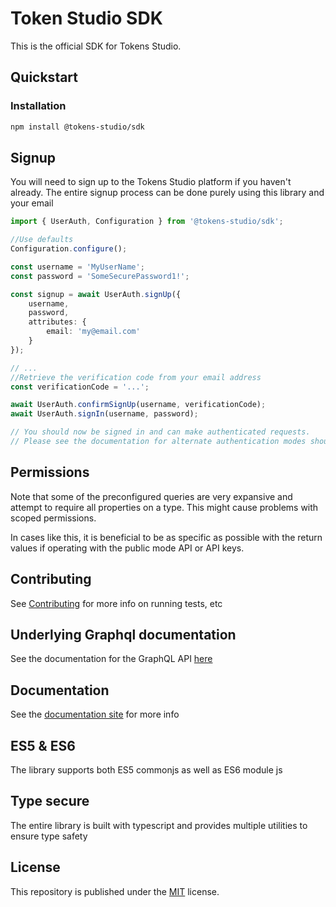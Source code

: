 # Token Studio SDK

This is the official SDK for Tokens Studio.

## Quickstart

### Installation

```sh
npm install @tokens-studio/sdk
```

## Signup

You will need to sign up to the Tokens Studio platform if you haven't already. The entire signup process can be done purely using this library and your email

```ts
import { UserAuth, Configuration } from '@tokens-studio/sdk';

//Use defaults
Configuration.configure();

const username = 'MyUserName';
const password = 'SomeSecurePassword1!';

const signup = await UserAuth.signUp({
    username,
    password,
    attributes: {
        email: 'my@email.com'
    }
});

// ...
//Retrieve the verification code from your email address
const verificationCode = '...';

await UserAuth.confirmSignUp(username, verificationCode);
await UserAuth.signIn(username, password);

// You should now be signed in and can make authenticated requests.
// Please see the documentation for alternate authentication modes should you wish to use API keys,etc
```

## Permissions

Note that some of the preconfigured queries are very expansive and attempt to require all properties on a type. This might cause problems with scoped permissions.

In cases like this, it is beneficial to be as specific as possible with the return values if operating with the public mode API or API keys.

## Contributing

See [Contributing](./developer-docs/contributing.md) for more info on running tests, etc

## Underlying Graphql documentation

See the documentation for the GraphQL API [here](https://tokens-studio.github.io/tokens-studio-grapqhl-docs/)

## Documentation

See the [documentation site](https://tokens-studio.github.io/token-studio-sdk/) for more info

## ES5 & ES6

The library supports both ES5 commonjs as well as ES6 module js

## Type secure

The entire library is built with typescript and provides multiple utilities to ensure type safety

## License

This repository is published under the [MIT](LICENSE) license.
